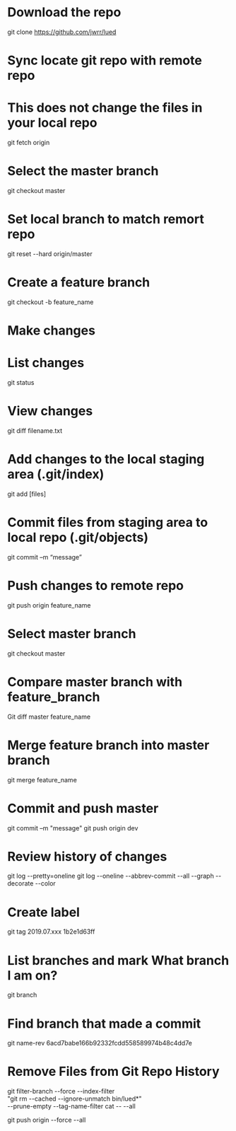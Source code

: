 
# Download the repo
git clone https://github.com/jwrr/lued

# Sync locate git repo with remote repo
# This does not change the files in your local repo
git fetch origin

# Select the master branch
git checkout master

# Set local branch to match remort repo
git reset --hard origin/master

# Create a feature branch
git checkout -b feature_name

# Make changes

# List changes
git status

# View changes
git diff filename.txt

# Add changes to the local staging area (.git/index)
git add [files]

# Commit files from staging area to local repo (.git/objects)
git commit –m “message”

# Push changes to remote repo
git push origin feature_name

# Select master branch
git checkout master

# Compare master branch with feature_branch
Git diff master feature_name

# Merge feature branch into master branch
git merge feature_name

# Commit and push master
git commit –m "message"
git push origin dev

# Review history of changes
git log --pretty=oneline
git log --oneline --abbrev-commit --all --graph --decorate --color

# Create label
git tag 2019.07.xxx 1b2e1d63ff

# List branches and mark What branch I am on?
git branch

# Find branch that made a commit
git name-rev 6acd7babe166b92332fcdd558589974b48c4dd7e

# Remove Files from Git Repo History
git filter-branch --force --index-filter \
  "git rm --cached --ignore-unmatch bin/lued*" \
  --prune-empty --tag-name-filter cat -- --all
  
git push origin --force --all
